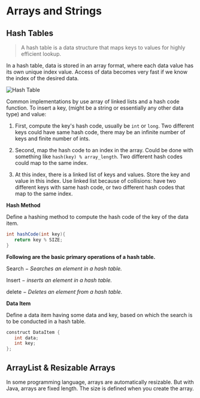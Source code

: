 # Arrays and Strings

## Hash Tables

> A hash table is a data structure that maps keys to values for highly efficient lookup.

In a hash table, data is stored in an array format, where each data value has its own unique index value. Access of data becomes very fast if we know the index of the desired data.

![Hash Table](https://www.tutorialspoint.com/data_structures_algorithms/images/hash_function.jpg)

Common implementations by use array of linked lists and a hash code function. To insert a key, (might be a string or essentially any other data type) and value:

1. First, compute the key's hash code, usually be `int` or `long`. Two different keys could have same hash code, there may be an infinite number of keys and finite number of ints.

2. Second, map the hash code to an index in the array. Could be done with something like `hash(key) % array_length`. Two different hash codes could map to the same index. 

3. At this index, there is a linked list of keys and values. Store the key and value in this index. Use linked list because of collisions: have two different keys with same hash code, or two different hash codes that map to the same index.

**Hash Method**

Define a hashing method to compute the hash code of the key of the data item.

```java
int hashCode(int key){
   return key % SIZE;
}
```

**Following are the basic primary operations of a hash table.**

Search − *Searches an element in a hash table.*

Insert − *inserts an element in a hash table.*

delete − *Deletes an element from a hash table.*

**Data Item**

Define a data item having some data and key, based on which the search is to be conducted in a hash table.

```java
construct DataItem {
   int data;
   int key;
};
```

## ArrayList & Resizable Arrays

In some programming language, arrays are automatically resizable. But with Java, arrays are fixed length. The size is defined when you create the array.


